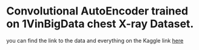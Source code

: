 # Convolutional AutoEncoder trained on 1VinBigData chest X-ray Dataset.
you can find the link to the data and everything on the Kaggle link [here](https://www.kaggle.com/shomerthesec/autoencoder-for-15-classes-x-ray-images)
